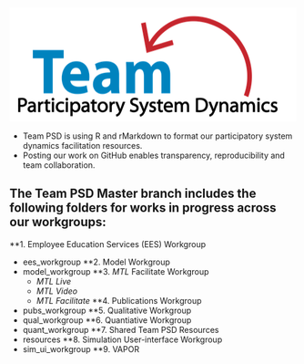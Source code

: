 <img src = "https://github.com/lzim/teampsd/blob/teampsd_style/teampsd_logo/team_psd_logo_sm.png"
     height = "200" width = "600">  

* Team PSD is using R and rMarkdown to format our participatory system dynamics facilitation resources.
* Posting our work on GitHub enables transparency, reproducibility and team collaboration.

## The Team PSD Master branch includes the following folders for works in progress across our workgroups:
**1. Employee Education Services (EES) Workgroup
- ees_workgroup
**2. Model Workgroup
- model_workgroup
**3. *MTL* Facilitate Workgroup
  + *MTL Live*
  + *MTL Video*
  + *MTL Facilitate*
**4. Publications Workgroup
- pubs_workgroup
**5. Qualitative Workgroup
- qual_workgroup
**6. Quantiative Workgroup
- quant_workgroup
**7. Shared Team PSD Resources
- resources
**8. Simulation User-interface Workgroup
- sim_ui_workgroup
**9. VAPOR
